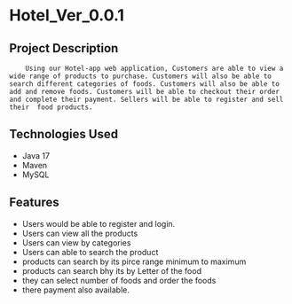 # Hotel_Ver_0.0.1

## Project Description

        Using our Hotel-app web application, Customers are able to view a wide range of products to purchase. Customers will also be able to search different categories of foods. Customers will also be able to add and remove foods. Customers will be able to checkout their order and complete their payment. Sellers will be able to register and sell their  food products.
        
   ## Technologies Used 
   
 * Java 17
* Maven
* MySQL

## Features
* Users would be able to register and login.
* Users can view  all the products 
* Users can view by categories
* Users can able to search the product
* products can search by its pirce range minimum to maximum 
* products can search bhy its by Letter of the food
* they can  select number of foods and order the foods 
* there payment also available.
